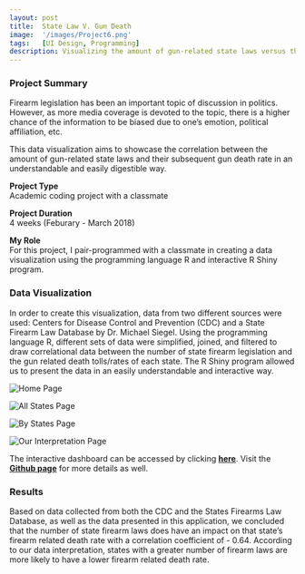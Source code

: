 ```yaml
---
layout: post
title:  State Law V. Gun Death
image:  '/images/Project6.png'
tags:   [UI Design, Programming]
description: Visualizing the amount of gun-related state laws versus their subsequent gun death rate
---
```

### Project Summary
Firearm legislation has been an important topic of discussion in politics. However, as more media coverage is devoted to the topic, there is a higher chance of the information to be biased due to one’s emotion, political affiliation, etc.

This data visualization aims to showcase the correlation between the amount of gun-related state laws and their subsequent gun death rate in an understandable and easily digestible way.

**Project Type** <br>
Academic coding project with a classmate

**Project Duration** <br>
4 weeks (Feburary - March 2018)

**My Role** <br>
For this project, I pair-programmed with a classmate in creating a data visualization using the programming language R and interactive R Shiny program.

### Data Visualization
In order to create this visualization, data from two different sources were used: Centers for Disease Control and Prevention (CDC) and a State Firearm Law Database by Dr. Michael Siegel. Using the programming language R, different sets of data were simplified, joined, and filtered to draw correlational data between the number of state firearm legislation and the gun related death tolls/rates of each state. The R Shiny program allowed us to present the data in an easily understandable and interactive way.

![Home Page]({{site.baseurl}}/images/vis-home.png)

![All States Page]({{site.baseurl}}/images/vis-1.png)

![By States Page]({{site.baseurl}}/images/vis-2.png)

![Our Interpretation Page]({{site.baseurl}}/images/vis-3.png)

The interactive dashboard can be accessed by clicking [**here**](https://deroun.shinyapps.io/StateLawsVGunDeath/). Visit the [**Github page**](https://github.com/DeRoun/StateLawsVGunDeath) for more details as well.

### Results
Based on data collected from both the CDC and the States Firearms Law Database, as well as the data presented in this application, we concluded that the number of state firearm laws does have an impact on that state’s firearm related death rate with a correlation coefficient of - 0.64. According to our data interpretation, states with a greater number of firearm laws are more likely to have a lower firearm related death rate.